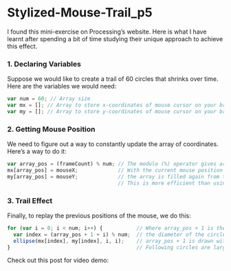 # Stylized-Mouse-Trail_p5
I found this mini-exercise on Processing’s website. Here is what I have learnt after spending a bit of time studying their unique approach to achieve this effect.

### 1. Declaring Variables

Suppose we would like to create a trail of 60 circles that shrinks over time. Here are the variables we would need:

```javascript
var num = 60; // Array size
var mx = []; // Array to store x-coordinates of mouse cursor on your browser window.
var my = []; // Array to store y-coordinates of mouse cursor on your browser window.
```

### 2. Getting Mouse Position

We need to figure out a way to constantly update the array of coordinates. Here’s a way to do it:

```javascript
var array_pos = (frameCount) % num; // The modulo (%) operator gives array_pos a value of 0-59. 
mx[array_pos] = mouseX;             // With the current mouse position being storing in an array at every frame,
my[array_pos] = mouseY;             // the array is filled again from the beginning once full using the % operator.
                                    // This is more efficient than using a for-loop.
```       

### 3. Trail Effect

Finally, to replay the previous positions of the mouse, we do this: 

```javascript
for (var i = 0; i < num; i++) {           // Where array_pos + 1 is the oldest and smallest circle in the array and 
  var index = (array_pos + 1 + i) % num;  // the diameter of the circle solely dependent on i, circle with index 
  ellipse(mx[index], my[index], i, i);    // array_pos + 1 is drawn with a radius of i=0. 
}                                         // Following circles are larger as i increases.
```

Check out this post for video demo: 


